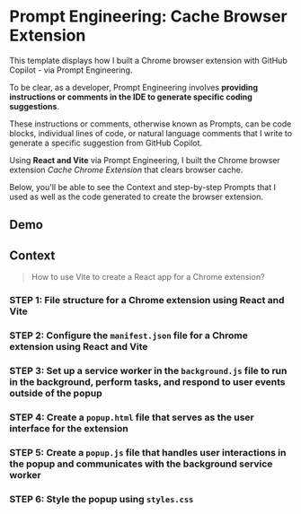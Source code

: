 # Prompt Engineering: Cache Browser Extension

This template displays how I built a Chrome browser extension with GitHub Copilot - via Prompt Engineering.

To be clear, as a developer, Prompt Engineering involves **providing instructions or comments in the IDE to generate specific coding suggestions**.

These instructions or comments, otherwise known as Prompts, can be code blocks, individual lines of code, or natural language comments that I write to generate a specific suggestion from GitHub Copilot.

Using **React and Vite** via Prompt Engineering, I built the Chrome browser extension _Cache Chrome Extension_ that clears browser cache.

Below, you'll be able to see the Context and step-by-step Prompts that I used as well as the code generated to create the browser extension.

## Demo

## Context

> How to use Vite to create a React app for a Chrome extension?

### STEP 1: File structure for a Chrome extension using React and Vite

### STEP 2: Configure the `manifest.json` file for a Chrome extension using React and Vite

### STEP 3: Set up a service worker in the `background.js` file to run in the background, perform tasks, and respond to user events outside of the popup

### STEP 4: Create a `popup.html` file that serves as the user interface for the extension

### STEP 5: Create a `popup.js` file that handles user interactions in the popup and communicates with the background service worker

### STEP 6: Style the popup using `styles.css`

